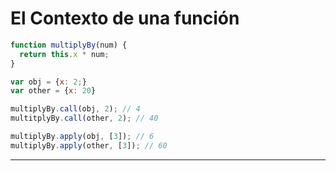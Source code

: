 # El Contexto de una función

``` javascript
function multiplyBy(num) {
  return this.x * num;
}

var obj = {x: 2;}
var other = {x: 20}

multiplyBy.call(obj, 2); // 4
multitplyBy.call(other, 2); // 40

multiplyBy.apply(obj, [3]); // 6
multiplyBy.apply(other, [3]); // 60
```

---